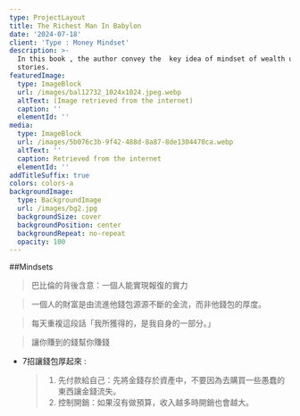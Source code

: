 ```yaml
---
type: ProjectLayout
title: The Richest Man In Babylon
date: '2024-07-18'
client: 'Type : Money Mindset'
description: >-
  In this book , the author convey the  key idea of mindset of wealth using
  stories.
featuredImage:
  type: ImageBlock
  url: /images/bal12732_1024x1024.jpeg.webp
  altText: (Image retrieved from the internet)
  caption: ''
  elementId: ''
media:
  type: ImageBlock
  url: /images/5b076c3b-9f42-488d-8a87-8de1304470ca.webp
  altText: ''
  caption: Retrieved from the internet
  elementId: ''
addTitleSuffix: true
colors: colors-a
backgroundImage:
  type: BackgroundImage
  url: /images/bg2.jpg
  backgroundSize: cover
  backgroundPosition: center
  backgroundRepeat: no-repeat
  opacity: 100
---
```

\##Mindsets

> 巴比倫的背後含意：一個人能實現報復的實力

> 一個人的財富是由流進他錢包源源不斷的金流，而非他錢包的厚度。

> 每天重複這段話「我所獲得的，是我自身的一部分。」

> 讓你賺到的錢幫你賺錢

*   7招讓錢包厚起來 :  
    > 1.  先付款給自己：先將金錢存於資產中，不要因為去購買一些愚蠢的東西讓金錢流失。  
    > 2.  控制開銷：如果沒有做預算，收入越多時開銷也會越大。  
